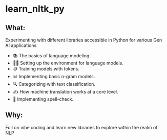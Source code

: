 # learn_nltk_py

## What: 
Experimenting with different libraries accessible in Python for various Gen AI applications

- 📚 The basics of language modeling.
- 🧑‍💻 Setting up the environment for language models.
- 🪙 Training models with tokens.
- 📊 Implementing basic n-gram models.
- 🔍 Categorizing with text classification.
- ✍️ How machine translation works at a core level.
- 📝 Implementing spell-check.

## Why: 
Full on vibe coding and learn new libraries to explore within the realm of NLP
